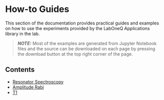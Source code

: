 # How-to Guides

This section of the documentation provides practical guides and examples on how to use the 
experiments provided by the LabOneQ Applications library in the lab.

> **_NOTE:_** Most of the examples are generated from Jupyter Notebook files and the source
can be downloaded on each page by pressing the download button at the top right corner
of the page.

## Contents

<!--nav-->
* [Resonator Spectroscopy](sources/resonator_spectroscopy.ipynb)
* [Amplitude Rabi](sources/amplitude_rabi.ipynb)
* [T1](sources/T1.ipynb)
